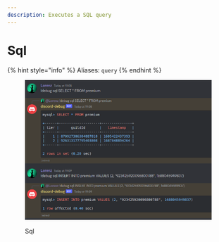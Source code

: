 ```yaml
---
description: Executes a SQL query
---
```


# Sql

{% hint style="info" %}
Aliases: `query`
{% endhint %}

<figure><img src="../.gitbook/assets/sql.png" alt=""><figcaption><p>Sql</p></figcaption></figure>
